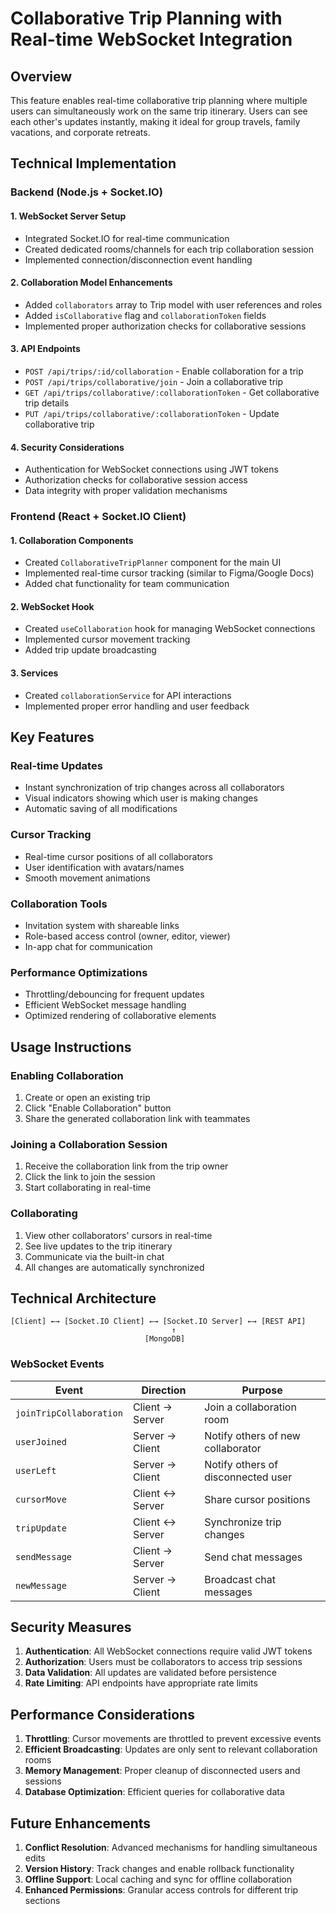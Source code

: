 # Collaborative Trip Planning with Real-time WebSocket Integration

## Overview

This feature enables real-time collaborative trip planning where multiple users can simultaneously work on the same trip itinerary. Users can see each other's updates instantly, making it ideal for group travels, family vacations, and corporate retreats.

## Technical Implementation

### Backend (Node.js + Socket.IO)

#### 1. WebSocket Server Setup
- Integrated Socket.IO for real-time communication
- Created dedicated rooms/channels for each trip collaboration session
- Implemented connection/disconnection event handling

#### 2. Collaboration Model Enhancements
- Added `collaborators` array to Trip model with user references and roles
- Added `isCollaborative` flag and `collaborationToken` fields
- Implemented proper authorization checks for collaborative sessions

#### 3. API Endpoints
- `POST /api/trips/:id/collaboration` - Enable collaboration for a trip
- `POST /api/trips/collaborative/join` - Join a collaborative trip
- `GET /api/trips/collaborative/:collaborationToken` - Get collaborative trip details
- `PUT /api/trips/collaborative/:collaborationToken` - Update collaborative trip

#### 4. Security Considerations
- Authentication for WebSocket connections using JWT tokens
- Authorization checks for collaborative session access
- Data integrity with proper validation mechanisms

### Frontend (React + Socket.IO Client)

#### 1. Collaboration Components
- Created `CollaborativeTripPlanner` component for the main UI
- Implemented real-time cursor tracking (similar to Figma/Google Docs)
- Added chat functionality for team communication

#### 2. WebSocket Hook
- Created `useCollaboration` hook for managing WebSocket connections
- Implemented cursor movement tracking
- Added trip update broadcasting

#### 3. Services
- Created `collaborationService` for API interactions
- Implemented proper error handling and user feedback

## Key Features

### Real-time Updates
- Instant synchronization of trip changes across all collaborators
- Visual indicators showing which user is making changes
- Automatic saving of all modifications

### Cursor Tracking
- Real-time cursor positions of all collaborators
- User identification with avatars/names
- Smooth movement animations

### Collaboration Tools
- Invitation system with shareable links
- Role-based access control (owner, editor, viewer)
- In-app chat for communication

### Performance Optimizations
- Throttling/debouncing for frequent updates
- Efficient WebSocket message handling
- Optimized rendering of collaborative elements

## Usage Instructions

### Enabling Collaboration
1. Create or open an existing trip
2. Click "Enable Collaboration" button
3. Share the generated collaboration link with teammates

### Joining a Collaboration Session
1. Receive the collaboration link from the trip owner
2. Click the link to join the session
3. Start collaborating in real-time

### Collaborating
1. View other collaborators' cursors in real-time
2. See live updates to the trip itinerary
3. Communicate via the built-in chat
4. All changes are automatically synchronized

## Technical Architecture

```
[Client] ←→ [Socket.IO Client] ←→ [Socket.IO Server] ←→ [REST API]
                                    ↑
                              [MongoDB]
```

### WebSocket Events

| Event | Direction | Purpose |
|-------|-----------|---------|
| `joinTripCollaboration` | Client → Server | Join a collaboration room |
| `userJoined` | Server → Client | Notify others of new collaborator |
| `userLeft` | Server → Client | Notify others of disconnected user |
| `cursorMove` | Client ↔ Server | Share cursor positions |
| `tripUpdate` | Client ↔ Server | Synchronize trip changes |
| `sendMessage` | Client → Server | Send chat messages |
| `newMessage` | Server → Client | Broadcast chat messages |

## Security Measures

1. **Authentication**: All WebSocket connections require valid JWT tokens
2. **Authorization**: Users must be collaborators to access trip sessions
3. **Data Validation**: All updates are validated before persistence
4. **Rate Limiting**: API endpoints have appropriate rate limits

## Performance Considerations

1. **Throttling**: Cursor movements are throttled to prevent excessive events
2. **Efficient Broadcasting**: Updates are only sent to relevant collaboration rooms
3. **Memory Management**: Proper cleanup of disconnected users and sessions
4. **Database Optimization**: Efficient queries for collaborative data

## Future Enhancements

1. **Conflict Resolution**: Advanced mechanisms for handling simultaneous edits
2. **Version History**: Track changes and enable rollback functionality
3. **Offline Support**: Local caching and sync for offline collaboration
4. **Enhanced Permissions**: Granular access controls for different trip sections